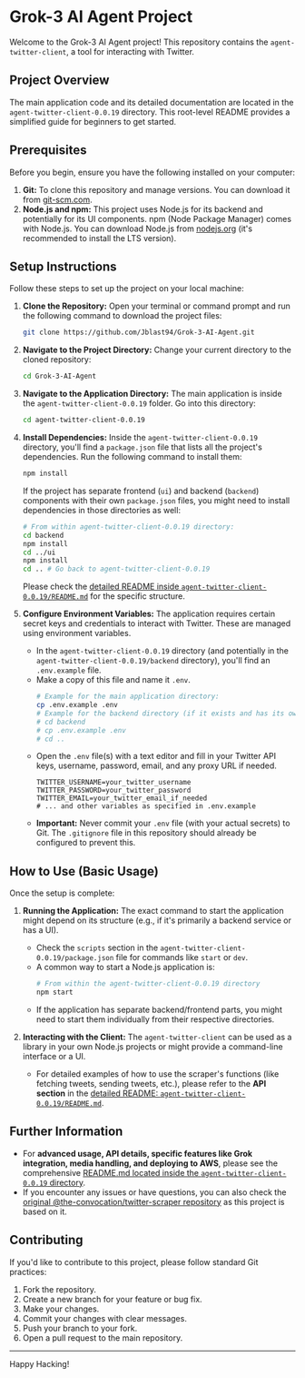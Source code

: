 # Grok-3 AI Agent Project

Welcome to the Grok-3 AI Agent project! This repository contains the `agent-twitter-client`, a tool for interacting with Twitter.

## Project Overview

The main application code and its detailed documentation are located in the `agent-twitter-client-0.0.19` directory. This root-level README provides a simplified guide for beginners to get started.

## Prerequisites

Before you begin, ensure you have the following installed on your computer:

1.  **Git:** To clone this repository and manage versions. You can download it from [git-scm.com](https://git-scm.com/).
2.  **Node.js and npm:** This project uses Node.js for its backend and potentially for its UI components. npm (Node Package Manager) comes with Node.js. You can download Node.js from [nodejs.org](https://nodejs.org/) (it's recommended to install the LTS version).

## Setup Instructions

Follow these steps to set up the project on your local machine:

1.  **Clone the Repository:**
    Open your terminal or command prompt and run the following command to download the project files:
    ```bash
    git clone https://github.com/Jblast94/Grok-3-AI-Agent.git
    ```

2.  **Navigate to the Project Directory:**
    Change your current directory to the cloned repository:
    ```bash
    cd Grok-3-AI-Agent
    ```

3.  **Navigate to the Application Directory:**
    The main application is inside the `agent-twitter-client-0.0.19` folder. Go into this directory:
    ```bash
    cd agent-twitter-client-0.0.19
    ```

4.  **Install Dependencies:**
    Inside the `agent-twitter-client-0.0.19` directory, you'll find a `package.json` file that lists all the project's dependencies. Run the following command to install them:
    ```bash
    npm install
    ```
    If the project has separate frontend (`ui`) and backend (`backend`) components with their own `package.json` files, you might need to install dependencies in those directories as well:
    ```bash
    # From within agent-twitter-client-0.0.19 directory:
    cd backend
    npm install
    cd ../ui
    npm install
    cd .. # Go back to agent-twitter-client-0.0.19
    ```
    Please check the [detailed README inside `agent-twitter-client-0.0.19/README.md`](./agent-twitter-client-0.0.19/README.md) for the specific structure.

5.  **Configure Environment Variables:**
    The application requires certain secret keys and credentials to interact with Twitter. These are managed using environment variables.
    *   In the `agent-twitter-client-0.0.19` directory (and potentially in the `agent-twitter-client-0.0.19/backend` directory), you'll find an `.env.example` file.
    *   Make a copy of this file and name it `.env`.
        ```bash
        # Example for the main application directory:
        cp .env.example .env
        # Example for the backend directory (if it exists and has its own .env.example):
        # cd backend
        # cp .env.example .env
        # cd ..
        ```
    *   Open the `.env` file(s) with a text editor and fill in your Twitter API keys, username, password, email, and any proxy URL if needed.
        ```
        TWITTER_USERNAME=your_twitter_username
        TWITTER_PASSWORD=your_twitter_password
        TWITTER_EMAIL=your_twitter_email_if_needed
        # ... and other variables as specified in .env.example
        ```
    *   **Important:** Never commit your `.env` file (with your actual secrets) to Git. The `.gitignore` file in this repository should already be configured to prevent this.

## How to Use (Basic Usage)

Once the setup is complete:

1.  **Running the Application:**
    The exact command to start the application might depend on its structure (e.g., if it's primarily a backend service or has a UI).
    *   Check the `scripts` section in the `agent-twitter-client-0.0.19/package.json` file for commands like `start` or `dev`.
    *   A common way to start a Node.js application is:
        ```bash
        # From within the agent-twitter-client-0.0.19 directory
        npm start
        ```
    *   If the application has separate backend/frontend parts, you might need to start them individually from their respective directories.

2.  **Interacting with the Client:**
    The `agent-twitter-client` can be used as a library in your own Node.js projects or might provide a command-line interface or a UI.
    *   For detailed examples of how to use the scraper's functions (like fetching tweets, sending tweets, etc.), please refer to the **API section** in the [detailed README: `agent-twitter-client-0.0.19/README.md`](./agent-twitter-client-0.0.19/README.md).

## Further Information

*   For **advanced usage, API details, specific features like Grok integration, media handling, and deploying to AWS**, please see the comprehensive [README.md located inside the `agent-twitter-client-0.0.19` directory](./agent-twitter-client-0.0.19/README.md).
*   If you encounter any issues or have questions, you can also check the [original @the-convocation/twitter-scraper repository](https://github.com/the-convocation/twitter-scraper) as this project is based on it.

## Contributing

If you'd like to contribute to this project, please follow standard Git practices:
1.  Fork the repository.
2.  Create a new branch for your feature or bug fix.
3.  Make your changes.
4.  Commit your changes with clear messages.
5.  Push your branch to your fork.
6.  Open a pull request to the main repository.

---

Happy Hacking!